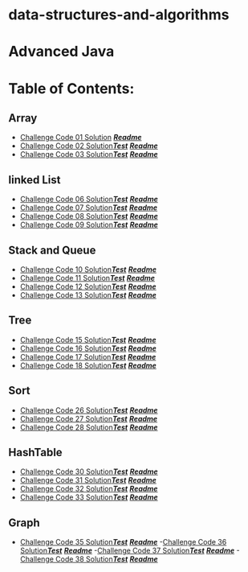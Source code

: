 # data-structures-and-algorithms
# Advanced Java




# Table of Contents:
## Array

- [Challenge Code 01 Solution](https://github.com/AyaaBe95/data-structures-and-algorithms401/blob/main/app/src/main/java/data/structures/and/algorithms401/reverseArray.java)  [***Readme***](https://github.com/AyaaBe95/data-structures-and-algorithms401/blob/main/readme/reverseArray.md)
- [Challenge Code 02 Solution](https://github.com/AyaaBe95/data-structures-and-algorithms401/blob/main/app/src/main/java/data/structures/and/algorithms401/shiftArray.java)[***Test***](https://github.com/AyaaBe95/data-structures-and-algorithms401/blob/main/app/src/test/java/data/structures/and/algorithms401/Library.java) [***Readme***](https://github.com/AyaaBe95/data-structures-and-algorithms401/blob/main/readme/shiftArray.md)
- [Challenge Code 03 Solution](https://github.com/AyaaBe95/data-structures-and-algorithms401/blob/main/binarysearch/lib/src/main/java/binarysearch/binarySearch.java)[***Test***](https://github.com/AyaaBe95/data-structures-and-algorithms401/blob/main/binarysearch/lib/src/test/java/binarysearch/LibraryTest.java) [***Readme***](https://github.com/AyaaBe95/data-structures-and-algorithms401/blob/main/readme/binarySearch.md)

## linked List
- [Challenge Code 06 Solution](https://github.com/AyaaBe95/data-structures-and-algorithms401/blob/linked-list/Data-Structures/lib/src/main/java/Data/Structures/LinkedList.java)[***Test***](https://github.com/AyaaBe95/data-structures-and-algorithms401/blob/linked-list/Data-Structures/lib/src/test/java/Data/Structures/LinkedListTest.java) [***Readme***](https://github.com/AyaaBe95/data-structures-and-algorithms401/blob/main/readme/Linked-List.md)
- [Challenge Code 07 Solution](https://github.com/AyaaBe95/data-structures-and-algorithms401/blob/ll-insertions/Data-Structures/lib/src/main/java/Data/Structures/LinkedList.java)[***Test***](https://github.com/AyaaBe95/data-structures-and-algorithms401/blob/ll-insertions/Data-Structures/lib/src/test/java/Data/Structures/LinkedListTest.java) [***Readme***](https://github.com/AyaaBe95/data-structures-and-algorithms401/blob/main/readme/insertion.md)
- [Challenge Code 08 Solution](https://github.com/AyaaBe95/data-structures-and-algorithms401/blob/ll-kth-from-end/Data-Structures/lib/src/main/java/Data/Structures/LinkedList.java)[***Test***](https://github.com/AyaaBe95/data-structures-and-algorithms401/blob/ll-kth-from-end/Data-Structures/lib/src/test/java/Data/Structures/KthFromTheEnd.java) [***Readme***](https://github.com/AyaaBe95/data-structures-and-algorithms401/blob/main/readme/kth.md)
- [Challenge Code 09 Solution](https://github.com/AyaaBe95/data-structures-and-algorithms401/blob/ll-zip/Data-Structures/lib/src/main/java/Data/Structures/LinkedList.java)[***Test***](https://github.com/AyaaBe95/data-structures-and-algorithms401/blob/ll-zip/Data-Structures/lib/src/test/java/Data/Structures/mergeTest.java) [***Readme***](https://github.com/AyaaBe95/data-structures-and-algorithms401/blob/main/readme/merge.md)

## Stack and Queue
- [Challenge Code 10 Solution](https://github.com/AyaaBe95/data-structures-and-algorithms401/tree/stack-and-queue/Data-Structures/stack-and-queue/lib/src/main/java/stack/and/queue)[***Test***](https://github.com/AyaaBe95/data-structures-and-algorithms401/blob/main/Data-Structures/stack-and-queue/lib/src/test/java/stack/and/queue/LibraryTest.java) [***Readme***](https://github.com/AyaaBe95/data-structures-and-algorithms401/blob/main/readme/StackAndQueue.md)
- [Challenge Code 11 Solution](https://github.com/AyaaBe95/data-structures-and-algorithms401/blob/main/Data-Structures/stack-and-queue/lib/src/main/java/stack/and/queue/PseudoQueue.java)[***Test***](https://github.com/AyaaBe95/data-structures-and-algorithms401/blob/main/Data-Structures/stack-and-queue/lib/src/test/java/stack/and/queue/PseudoQueueTest.java) [***Readme***](https://github.com/AyaaBe95/data-structures-and-algorithms401/blob/main/readme/stackWithQueue.md)
- [Challenge Code 12 Solution](https://github.com/AyaaBe95/data-structures-and-algorithms401/blob/main/Data-Structures/stack-and-queue/lib/src/main/java/stack/and/queue/AnimalShelter.java)[***Test***](https://github.com/AyaaBe95/data-structures-and-algorithms401/blob/main/Data-Structures/stack-and-queue/lib/src/test/java/stack/and/queue/TestAnimal.java) [***Readme***](https://github.com/AyaaBe95/data-structures-and-algorithms401/blob/main/readme/fifo-animal-shelter.md)
- [Challenge Code 13 Solution](https://github.com/AyaaBe95/data-structures-and-algorithms401/blob/main/Data-Structures/stack-and-queue/lib/src/main/java/stack/and/queue/MultiBracketValidation.java)[***Test***](https://github.com/AyaaBe95/data-structures-and-algorithms401/blob/main/Data-Structures/stack-and-queue/lib/src/test/java/stack/and/queue/MultiBracketValidationTest.java) [***Readme***](https://github.com/AyaaBe95/data-structures-and-algorithms401/blob/main/readme/multiBracketValidation%20.md)

## Tree
- [Challenge Code 15 Solution](https://github.com/AyaaBe95/data-structures-and-algorithms401/tree/main/Data-Structures/trees/app/src/main/java/trees)[***Test***](https://github.com/AyaaBe95/data-structures-and-algorithms401/tree/main/Data-Structures/trees/app/src/test/java/trees) [***Readme***](https://github.com/AyaaBe95/data-structures-and-algorithms401/blob/main/readme/tree.md)
-  [Challenge Code 16 Solution](https://github.com/AyaaBe95/data-structures-and-algorithms401/blob/find-maximum-binary-tree/Data-Structures/trees/app/src/main/java/trees/BinaryTree.java)[***Test***](https://github.com/AyaaBe95/data-structures-and-algorithms401/blob/find-maximum-binary-tree/Data-Structures/trees/app/src/test/java/trees/FindMaxTest.java) [***Readme***](https://github.com/AyaaBe95/data-structures-and-algorithms401/blob/main/readme/find-maximum-binary-tree.md)
- [Challenge Code 17 Solution](https://github.com/AyaaBe95/data-structures-and-algorithms401/blob/Breadth-first/Data-Structures/trees/app/src/main/java/trees/BinaryTree.java)[***Test***](https://github.com/AyaaBe95/data-structures-and-algorithms401/blob/main/Data-Structures/trees/app/src/test/java/trees/breadthFirstTest.java) [***Readme***](https://github.com/AyaaBe95/data-structures-and-algorithms401/blob/main/readme/Breadth-first.md)
- [Challenge Code 18 Solution](https://github.com/AyaaBe95/data-structures-and-algorithms401/blob/main/Data-Structures/utilities/app/src/main/java/utilities/FizzBuzzTree.java)[***Test***](https://github.com/AyaaBe95/data-structures-and-algorithms401/blob/main/Data-Structures/utilities/app/src/test/java/utilities/FizzBuzzTreeTest.java) [***Readme***](https://github.com/AyaaBe95/data-structures-and-algorithms401/blob/main/readme/fizzbuzztree.md)

## Sort
- [Challenge Code 26 Solution](https://github.com/AyaaBe95/data-structures-and-algorithms401/blob/main/blog/app/src/main/java/blog/insertionSort.java)[***Test***](https://github.com/AyaaBe95/data-structures-and-algorithms401/blob/main/blog/app/src/test/java/blog/AppTest.java) [***Readme***](https://github.com/AyaaBe95/data-structures-and-algorithms401/blob/main/blog/BLOG.md)
- [Challenge Code 27 Solution](https://github.com/AyaaBe95/data-structures-and-algorithms401/blob/main/blog/app/src/main/java/blog/mergeSort.java)[***Test***](https://github.com/AyaaBe95/data-structures-and-algorithms401/blob/main/blog/app/src/test/java/blog/mergeTest.java) [***Readme***](https://github.com/AyaaBe95/data-structures-and-algorithms401/blob/main/blog/BLOG2.md)
- [Challenge Code 28 Solution](https://github.com/AyaaBe95/data-structures-and-algorithms401/blob/main/blog/app/src/main/java/blog/mergeSort.java)[***Test***](https://github.com/AyaaBe95/data-structures-and-algorithms401/blob/main/blog/app/src/test/java/blog/mergeTest.java) [***Readme***](https://github.com/AyaaBe95/data-structures-and-algorithms401/blob/main/blog/BLOG3.md)

## HashTable
- [Challenge Code 30 Solution](https://github.com/AyaaBe95/data-structures-and-algorithms401/blob/main/hashtable/app/src/main/java/hashtable/hashtable.java)[***Test***](https://github.com/AyaaBe95/data-structures-and-algorithms401/blob/main/hashtable/app/src/test/java/hashtable/hashtableTest.java) [***Readme***](github.com/AyaaBe95/data-structures-and-algorithms401/blob/main/readme/hashtable.md)
- [Challenge Code 31 Solution](https://github.com/AyaaBe95/data-structures-and-algorithms401/blob/main/Data-Structures/hashtable/app/src/main/java/hashtable/repeatedWord.java)[***Test***](https://github.com/AyaaBe95/data-structures-and-algorithms401/blob/main/Data-Structures/hashtable/app/src/test/java/hashtable/RepeatedWordTest.java) [***Readme***](https://github.com/AyaaBe95/data-structures-and-algorithms401/blob/main/readme/repeatedWord.md)
 - [Challenge Code 32 Solution](https://github.com/AyaaBe95/data-structures-and-algorithms401/blob/main/Data-Structures/hashtable/app/src/main/java/hashtable/treeIntersection.java)[***Test***](https://github.com/AyaaBe95/data-structures-and-algorithms401/blob/main/Data-Structures/hashtable/app/src/test/java/hashtable/treeTest.java) [***Readme***](https://github.com/AyaaBe95/data-structures-and-algorithms401/blob/main/readme/treeIntersection.md)
 - [Challenge Code 33 Solution](https://github.com/AyaaBe95/data-structures-and-algorithms401/blob/main/Data-Structures/hashtable/app/src/main/java/hashtable/leftJoin.java)[***Test***](https://github.com/AyaaBe95/data-structures-and-algorithms401/blob/main/Data-Structures/hashtable/app/src/test/java/hashtable/leftJoinTest.java) [***Readme***](https://github.com/AyaaBe95/data-structures-and-algorithms401/blob/main/readme/leftjoin.md)

 
## Graph
- [Challenge Code 35 Solution](https://github.com/AyaaBe95/data-structures-and-algorithms401/tree/main/graph/app/src/main/java/graph)[***Test***](https://github.com/AyaaBe95/data-structures-and-algorithms401/blob/main/graph/app/src/test/java/graph/graphTest.java) [***Readme***](https://github.com/AyaaBe95/data-structures-and-algorithms401/blob/main/readme/graph.md)
-[Challenge Code 36 Solution](https://github.com/AyaaBe95/data-structures-and-algorithms401/tree/main/graph/app/src/main/java/graph)[***Test***](https://github.com/AyaaBe95/data-structures-and-algorithms401/blob/main/graph/app/src/test/java/graph/breadthFirstTest.java) [***Readme***](https://github.com/AyaaBe95/data-structures-and-algorithms401/blob/main/readme/GraphBreadthFirst.md)
-[Challenge Code 37 Solution](https://github.com/AyaaBe95/data-structures-and-algorithms401/tree/main/graph/app/src/main/java/graph)[***Test***](https://github.com/AyaaBe95/data-structures-and-algorithms401/blob/main/graph/app/src/test/java/graph/breadthFirstTest.java) [***Readme***](https://github.com/AyaaBe95/data-structures-and-algorithms401/blob/main/readme/GraphBreadthFirst.md)
-[Challenge Code 38 Solution](https://github.com/AyaaBe95/data-structures-and-algorithms401/blob/main/graph/app/src/main/java/graph/Graph.java)[***Test***](https://github.com/AyaaBe95/data-structures-and-algorithms401/blob/main/graph/app/src/test/java/graph/depthFirstTest.java) [***Readme***](https://github.com/AyaaBe95/data-structures-and-algorithms401/blob/main/readme/depthFirstGraph.md)

 





